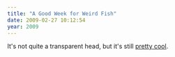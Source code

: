 ```yaml
---
title: "A Good Week for Weird Fish"
date: 2009-02-27 10:12:54
year: 2009
---
```

It's not quite a transparent head, but it's still <a href="http://blogs.discovermagazine.com/80beats/2009/02/27/bouncing-psychedelic-fish-is-declared-a-new-species/">pretty cool</a>.
